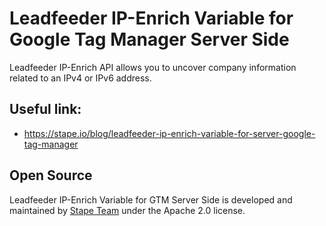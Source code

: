 # Leadfeeder IP-Enrich Variable for Google Tag Manager Server Side 


Leadfeeder IP-Enrich API allows you to uncover company information related to an IPv4 or IPv6 address.

## Useful link:
- https://stape.io/blog/leadfeeder-ip-enrich-variable-for-server-google-tag-manager
## Open Source

Leadfeeder IP-Enrich Variable for GTM Server Side is developed and maintained by [Stape Team](https://stape.io/) under the Apache 2.0 license.
